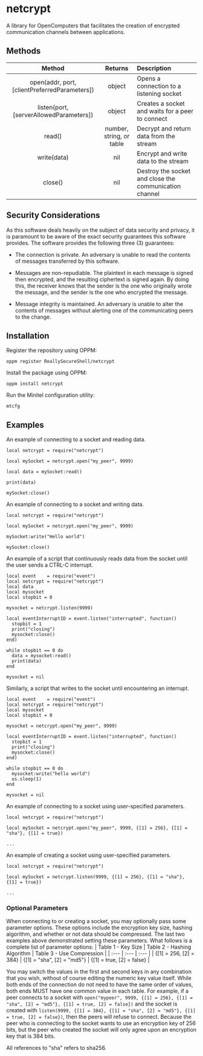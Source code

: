 # netcrypt
A library for OpenComputers that facilitates the creation of encrypted communication channels between applications.

## Methods
| Method | Returns | Description |
| :---:  | :---:   | :---        |
|open(addr, port, [clientPreferredParameters])| object | Opens a connection to a listening socket |
|listen(port, [serverAllowedParameters])| object | Creates a socket and waits for a peer to connect |
|read()| number, string, or table | Decrypt and return data from the stream |
|write(data)| nil | Encrypt and write data to the stream |
|close()| nil | Destroy the socket and close the communication channel |

## Security Considerations
As this software deals heavily on the subject of data security and privacy, it is paramount to be aware of the exact security guarantees this software provides. The software provides the following three (3) guarantees:

* The connection is private. An adversary is unable to read the contents of messages transferred by this software.

* Messages are non-repudiable. The plaintext in each message is signed then encrypted, and the resulting ciphertext is signed again. By doing this, the receiver knows that the sender is the one who originally wrote the message, and the sender is the one who encrypted the message.

* Message integrity is maintained. An adversary is unable to alter the contents of messages without alerting one of the communicating peers to the change.

## Installation
Register the repository using OPPM:
```
oppm register ReallySecureShell/netcrypt
```
Install the package using OPPM:
```
oppm install netcrypt
```
Run the Minitel configuration utility:
```
mtcfg
```

## Examples
An example of connecting to a socket and reading data.
```
local netcrypt = require("netcrypt")

local mySocket = netcrypt.open("my_peer", 9999)

local data = mySocket:read()

print(data)

mySocket:close()
```

An example of connecting to a socket and writing data.
```
local netcrypt = require("netcrypt")

local mySocket = netcrypt.open("my_peer", 9999)

mySocket:write("Hello world")

mySocket:close()
```

An example of a script that continuously reads data from the socket until the user sends a CTRL-C interrupt.
```
local event    = require("event")
local netcrypt = require("netcrypt")
local data
local mysocket
local stopbit = 0

mysocket = netcrypt.listen(9999)

local eventInterruptID = event.listen("interrupted", function()
  stopbit = 1
  print("closing")
  mysocket:close()
end)

while stopbit == 0 do
  data = mysocket:read()
  print(data)
end

mysocket = nil
```

Similarly, a script that writes to the socket until encountering an interrupt.
```
local event    = require("event")
local netcrypt = require("netcrypt")
local mysocket
local stopbit = 0

mysocket = netcrypt.open("my_peer", 9999)

local eventInterruptID = event.listen("interrupted", function()
  stopbit = 1
  print("closing")
  mysocket:close()
end)

while stopbit == 0 do
  mysocket:write("hello world")
  os.sleep(1)
end

mysocket = nil
```

An example of connecting to a socket using user-specified parameters.
```
local netcrypt = require("netcrypt")

local mySocket = netcrypt.open("my_peer", 9999, {[1] = 256}, {[1] = "sha"}, {[1] = true})

...
```

An example of creating a socket using user-specified parameters.
```
local netcrypt = require("netcrypt")

local mySocket = netcrypt.listen(9999, {[1] = 256}, {[1] = "sha"}, {[1] = true})

...
```

### Optional Parameters
When connecting to or creating a socket, you may optionally pass some parameter options. These options include the encryption key size, hashing algorithm, and whether or not data should be compressed. The last two examples above demonstrated setting these parameters. What follows is a complete list of parameter options:
| Table 1 - Key Size | Table 2 - Hashing Algorithm | Table 3 - Use Compression |
| :---    | :---    | :---    |
| {[1] = 256, [2] = 384} | {[1] = "sha", [2] = "md5"} | {[1] = true, [2] = false} |

You may switch the values in the first and second keys in any combination that you wish, without of course editing the numeric key value itself. While both ends of the connection do not need to have the same order of values, both ends MUST have one common value in each table. For example, if a peer connects to a socket with `open("mypeer", 9999, {[1] = 256}, {[1] = "sha", [2] = "md5"}, {[1] = true, [2] = false})` and the socket is created with `listen(9999, {[1] = 384}, {[1] = "sha", [2] = "md5"}, {[1] = true, [2] = false})`, then the peers will refuse to connect. Because the peer who is connecting to the socket wants to use an encryption key of 256 bits, but the peer who created the socket will only agree upon an encryption key that is 384 bits.

All references to "sha" refers to sha256.
